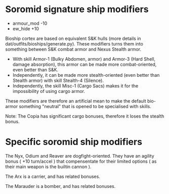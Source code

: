 

# Soromid signature ship modifiers

 - armour\_mod -10
 - ew\_hide +10

Bioship cortex are based on equivalent S&K hulls (more details in dat/outfits/bioships/generate.py).
These modifiers turns them into something between S&K combat armor and Nexus Stealth armor.

 - With skill Armor-1 (Bulky Abdomen, armor) and Armor-3 (Hard Shell, damage absorption), this armor can be made more combat-oriented, even better than S&K.
 - Independently, it can be made more stealth-oriented (even better than Stealth armor) with skill Stealth-4 (Silence).
 - Independently, the skill Misc-1 (Cargo Sacs) makes it for the impossibility of using cargo armor.

These modifiers are therefore an artificial mean to make the default bio-armor something "neutral" that is opened to be specialised with skills.

Note: The Copia has significant cargo bonuses, therefore it loses the stealth bonus.


# Specific soromid ship modifiers

The Nyx, Odium and Reaver are dogfight-oriented.
They have an agility bonus ( +10 turn/accel ) that compensentate for their
limited options ( as their main weapon is the builtin cannon ).

The Arx is a carrier, and has related bonuses.

The Marauder is a bomber, and has related bonuses.


